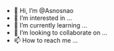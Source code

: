- 👋 Hi, I’m @Asnosnao
- 👀 I’m interested in ...
- 🌱 I’m currently learning ...
- 💞️ I’m looking to collaborate on ...
- 📫 How to reach me ...

<!---
Asnosnao/Asnosnao is a ✨ special ✨ repository because its `README.md` (this file) appears on your GitHub profile.
You can click the Preview link to take a look at your changes.
--->
